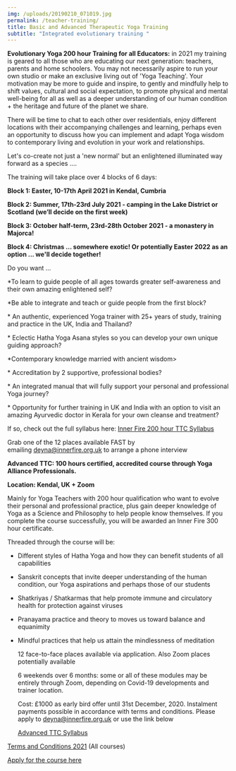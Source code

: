 ```yaml
---
img: /uploads/20190210_071019.jpg
permalink: /teacher-training/
title: Basic and Advanced Therapeutic Yoga Training
subtitle: "Integrated evolutionary training "
---
```

**Evolutionary Yoga 200 hour Training for all Educators:** in 2021 my training is geared to all those who are educating our next generation: teachers, parents and home schoolers. You may not necessarily aspire to run your own studio or make an exclusive living out of 'Yoga Teaching'. Your motivation may be more to guide and inspire, to gently and mindfully help to shift values, cultural and social expectation, to promote physical and mental well-being for all as well as a deeper understanding of our human condition + the heritage and future of the planet we share.

There will be time to chat to each other over residentials, enjoy different locations with their accompanying challenges and learning, perhaps even an opportunity to discuss how you can implement and adapt Yoga wisdom to contemporary living and evolution in your work and relationships.

Let's co-create not just a 'new normal' but an enlightened illuminated way forward as a species ....

The training will take place over 4 blocks of 6 days:

**Block 1: Easter, 10-17th April 2021 in Kendal, Cumbria**

**Block 2: Summer, 17th-23rd July 2021 - camping in the Lake District or Scotland (we’ll decide on the first week)**

**Block 3: October half-term, 23rd-28th October 2021 - a monastery in Majorca!**

**Block 4: Christmas … somewhere exotic! Or potentially Easter 2022 as an option ... we'll decide together!**

Do you want ...

\*To learn to guide people of all ages towards greater self-awareness and their own amazing enlightened self?

\*Be able to integrate and teach or guide people from the first block?

\* An authentic, experienced Yoga trainer with 25+ years of study, training and practice in the UK, India and Thailand?

\* Eclectic Hatha Yoga Asana styles so you can develop your own unique guiding approach?

\*Contemporary knowledge married with ancient wisdom>

\* Accreditation by 2 supportive, professional bodies?

\* An integrated manual that will fully support your personal and professional Yoga journey?

\* Opportunity for further training in UK and India with an option to visit an amazing Ayurvedic doctor in Kerala for your own cleanse and treatment?

If so, check out the full syllabus here: [Inner Fire 200 hour TTC Syllabus](https://www.dropbox.com/s/kc3z3g457hrdl4t/Inner%20Fire%20TTC%20syllabus%202021.pdf?dl=0)

Grab one of the 12 places available FAST by emailing [deyna@innerfire.org.uk](mailto:deyna@innerfire.org.uk) to arrange a phone interview



**Advanced TTC: 100 hours certified, accredited course through Yoga Alliance Professionals.** 

**Location: Kendal, UK + Zoom**

Mainly for Yoga Teachers with 200 hour qualification who want to evolve their personal and professional practice, plus gain deeper knowledge of Yoga as a Science and Philosophy to help people know themselves. If you complete the course successfully, you will be awarded an Inner Fire 300 hour certificate.

Threaded through the course will be:

* Different styles of Hatha Yoga and how they can benefit students of all capabilities 
* Sanskrit concepts that invite deeper understanding of the human condition, our Yoga aspirations and perhaps those of our students 
* Shatkriyas / Shatkarmas that help promote immune and circulatory health for protection against viruses
* Pranayama practice and theory to moves us toward balance and equanimity
* Mindful practices that help us attain the mindlessness of meditation

   12 face-to-face places available via application. Also Zoom places potentially available 

   6 weekends over 6 months: some or all of these modules may be entirely through Zoom, depending on Covid-19 developments and trainer location.

  Cost: £1000 as early bird offer until 31st December, 2020. Instalment payments possible in accordance with terms and conditions. Please apply to deyna@innerfire.org.uk or use the link below[](https://www.dropbox.com/s/hflm7xgv8mcbcew/Inner%20Fire%20TTC%20application%20form%202021.pdf?dl=0)

  [Advanced TTC Syllabus](https://www.dropbox.com/s/suqd05wv46wabiu/Inner%20Fire%20Advanced%20TTC%20syllabus.pdf?dl=0)

[Terms and Conditions 2021](https://www.dropbox.com/s/suqd05wv46wabiu/Inner%20Fire%20Advanced%20TTC%20syllabus.pdf?dl=0) (All courses)

[Apply for the course here](https://www.dropbox.com/s/hflm7xgv8mcbcew/Inner%20Fire%20TTC%20application%20form%202021.pdf?dl=0)